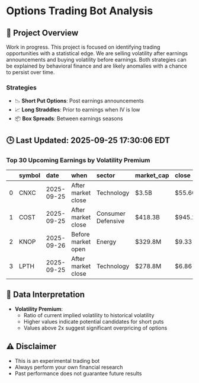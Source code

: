 # Options Trading Bot Analysis

## 🚀 Project Overview
Work in progress. This project is focused on identifying trading opportunities with a statistical edge.
We are selling volatility after earnings announcements and buying volatility before earnings.
Both strategies can be explained by behavioral finance and are likely anomalies with a chance to persist over time.

### Strategies
- 📉 **Short Put Options**: Post earnings announcements
- 📈 **Long Straddles**: Prior to earnings when IV is low
- 📦 **Box Spreads**: Between earnings seasons

## 🕒 Last Updated: 2025-09-25 17:30:06 EDT

### Top 30 Upcoming Earnings by Volatility Premium

|    | symbol   | date       | when               | sector             | market_cap   | close   | hv_current   | iv_current   | vol_premium   |
|---:|:---------|:-----------|:-------------------|:-------------------|:-------------|:--------|:-------------|:-------------|:--------------|
|  0 | CNXC     | 2025-09-25 | After market close | Technology         | $3.5B        | $55.60  | 37.57%       | 65.28%       | 1.74x         |
|  1 | COST     | 2025-09-25 | After market close | Consumer Defensive | $418.3B      | $945.27 | 16.31%       | 25.76%       | 1.58x         |
|  2 | KNOP     | 2025-09-26 | Before market open | Energy             | $329.8M      | $9.33   | nan%         | nan%         | nanx          |
|  3 | LPTH     | 2025-09-25 | After market close | Technology         | $278.8M      | $6.86   | nan%         | nan%         | nanx          |

## 📝 Data Interpretation

- **Volatility Premium**: 
  - Ratio of current implied volatility to historical volatility
  - Higher values indicate potential candidates for short puts
  - Values above 2x suggest significant overpricing of options

## ⚠️ Disclaimer
- This is an experimental trading bot
- Always perform your own financial research
- Past performance does not guarantee future results
